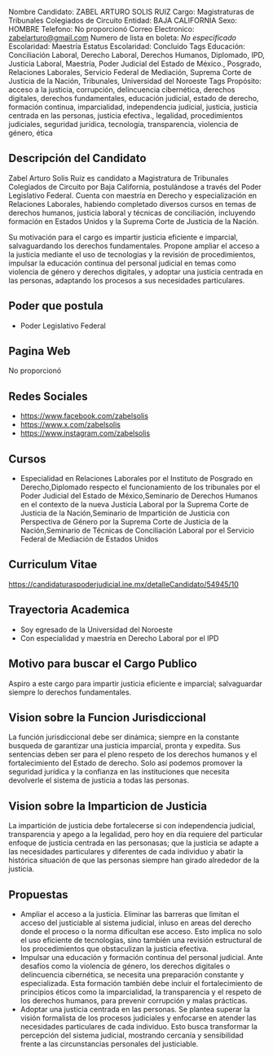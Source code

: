 Nombre Candidato: ZABEL ARTURO SOLIS RUIZ
Cargo: Magistraturas de Tribunales Colegiados de Circuito
Entidad: BAJA CALIFORNIA
Sexo: HOMBRE
Telefono: No proporcionó
Correo Electronico: zabelarturo@gmail.com
Numero de lista en boleta: *No especificado*
Escolaridad: Maestría
Estatus Escolaridad: Concluido
Tags Educación: Conciliación Laboral, Derecho Laboral, Derechos Humanos, Diplomado, IPD, Justicia Laboral, Maestría, Poder Judicial del Estado de México., Posgrado, Relaciones Laborales, Servicio Federal de Mediación, Suprema Corte de Justicia de la Nación, Tribunales, Universidad del Noroeste
Tags Propósito: acceso a la justicia, corrupción, delincuencia cibernética, derechos digitales, derechos fundamentales, educación judicial, estado de derecho, formación continua, imparcialidad, independencia judicial, justicia, justicia centrada en las personas, justicia efectiva., legalidad, procedimientos judiciales, seguridad jurídica, tecnología, transparencia, violencia de género, ética


## Descripción del Candidato 

Zabel Arturo Solis Ruiz es candidato a Magistratura de Tribunales Colegiados de Circuito por Baja California, postulándose a través del Poder Legislativo Federal. Cuenta con maestría en Derecho y especialización en Relaciones Laborales, habiendo completado diversos cursos en temas de derechos humanos, justicia laboral y técnicas de conciliación, incluyendo formación en Estados Unidos y la Suprema Corte de Justicia de la Nación.

Su motivación para el cargo es impartir justicia eficiente e imparcial, salvaguardando los derechos fundamentales. Propone ampliar el acceso a la justicia mediante el uso de tecnologías y la revisión de procedimientos, impulsar la educación continua del personal judicial en temas como violencia de género y derechos digitales, y adoptar una justicia centrada en las personas, adaptando los procesos a sus necesidades particulares.


## Poder que postula

- Poder Legislativo Federal


## Pagina Web

No proporcionó


## Redes Sociales

- https://www.facebook.com/zabelsolis
- https://www.x.com/zabelsolis
- https://www.instagram.com/zabelsolis


## Cursos

- Especialidad en Relaciones Laborales por el Instituto de Posgrado en Derecho,Diplomado respecto el funcionamiento de los tribunales por el Poder Judicial del Estado de México,Seminario de Derechos Humanos en el contexto de la nueva Justicia Laboral por la Suprema Corte de Justicia de la Nación,Seminario de Impartición de Justicia con Perspectiva de Género por la Suprema Corte de Justicia de la Nación,Seminario de Técnicas de Conciliación Laboral por el Servicio Federal de Mediación de Estados Unidos


## Curriculum Vitae

https://candidaturaspoderjudicial.ine.mx/detalleCandidato/54945/10


## Trayectoria Academica

- Soy egresado de la Universidad del Noroeste
- Con especialidad y maestría en Derecho Laboral por el IPD


## Motivo para buscar el Cargo Publico

Aspiro a este cargo para impartir justicia eficiente e imparcial; salvaguardar siempre lo derechos fundamentales.


## Vision sobre la Funcion Jurisdiccional

La función jurisdiccional debe ser dinámica; siempre en la constante busqueda de garantizar una justicia imparcial, pronta y expedita. Sus sentencias deben ser para el pleno respeto de los derechos humanos y el fortalecimiento del Estado de derecho. Solo así podemos promover la seguridad jurídica y la confianza en las instituciones que necesita devolverle el sistema de justicia a todas las personas.


## Vision sobre la Imparticion de Justicia

La impartición de justicia debe fortalecerse si con independencia judicial, transparencia y apego a la legalidad, pero hoy en día requiere del particular enfoque de justicia centrada en las personasas; que la justicia se adapte a las necesidades particulares y diferentes de cada individuo y abatir la histórica situación de que las personas siempre han girado alrededor de la justicia.


## Propuestas

- Ampliar el acceso a la justicia. Eliminar las barreras que limitan el acceso del justiciable al sistema judicial, inluso en areas del derecho donde el proceso o la norma dificultan ese acceso. Esto implica no solo el uso eficiente de tecnologías, sino también una revisión estructural de los procedimientos que obstaculizan la justicia efectiva.
- Impulsar una educación y formación continua del personal judicial. Ante desafíos como la violencia de género, los derechos digitales o delincuencia cibernética, se necesita una preparación constante y especializada. Esta formación también debe incluir el fortalecimiento de principios éticos como la imparcialidad, la transparencia y el respeto de los derechos humanos, para prevenir corrupción y malas prácticas.
- Adoptar una justicia centrada en las personas. Se plantea superar la visión formalista de los procesos judiciales y enfocarse en atender las necesidades particulares de cada individuo. Esto busca transformar la percepción del sistema judicial, mostrando cercanía y sensibilidad frente a las circunstancias personales del justiciable.

